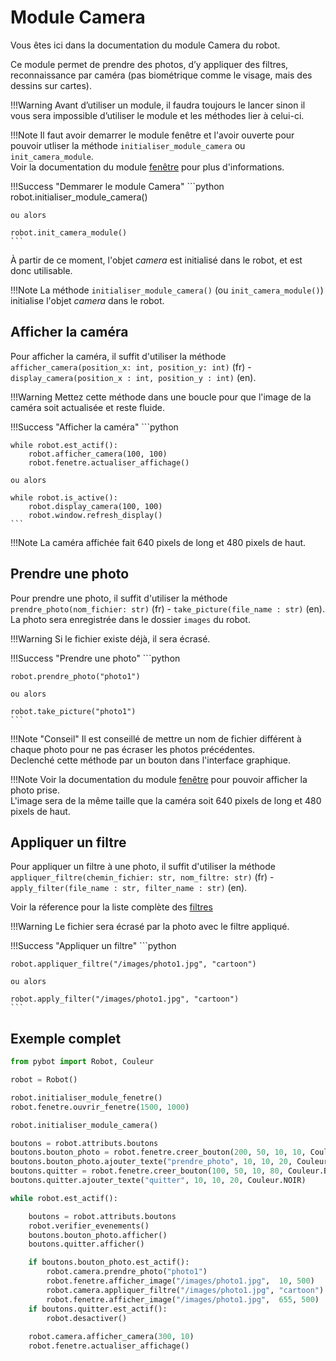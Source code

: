 # Module Camera

Vous êtes ici dans la documentation du module Camera du robot.

Ce module permet de prendre des photos, d’y appliquer des filtres, reconnaissance par caméra (pas biométrique comme le visage, mais des dessins sur cartes).

!!!Warning
    Avant d’utiliser un module, il faudra toujours le lancer sinon il vous sera impossible d’utiliser le module et les méthodes lier à celui-ci.

!!!Note
    Il faut avoir demarrer le module fenêtre et l'avoir ouverte pour pouvoir utliser la méthode `initialiser_module_camera` ou `init_camera_module`.  
    Voir la documentation du module [fenêtre](module_window.md) pour plus d'informations.

!!!Success "Demmarer le module Camera"
    ```python
    robot.initialiser_module_camera()

    ou alors

    robot.init_camera_module()
    ```

À partir de ce moment, l'objet *camera* est initialisé dans le robot, et est donc utilisable.

!!!Note
    La méthode `initialiser_module_camera()` (ou `init_camera_module()`) initialise l'objet *camera* dans le robot.

## Afficher la caméra

Pour afficher la caméra, il suffit d'utiliser la méthode `afficher_camera(position_x: int, position_y: int)` (fr) - `display_camera(position_x : int, position_y : int)` (en).

!!!Warning
    Mettez cette méthode dans une boucle pour que l'image de la caméra soit actualisée et reste fluide.

!!!Success "Afficher la caméra"
    ```python

    while robot.est_actif():
        robot.afficher_camera(100, 100)
        robot.fenetre.actualiser_affichage()

    ou alors

    while robot.is_active():
        robot.display_camera(100, 100)
        robot.window.refresh_display()
    ```

!!!Note
    La caméra affichée fait 640 pixels de long et 480 pixels de haut.

## Prendre une photo

Pour prendre une photo, il suffit d'utiliser la méthode `prendre_photo(nom_fichier: str)` (fr) - `take_picture(file_name : str)` (en).  
La photo sera enregistrée dans le dossier `images` du robot.

!!!Warning
    Si le fichier existe déjà, il sera écrasé.

!!!Success "Prendre une photo"
    ```python

    robot.prendre_photo("photo1")

    ou alors

    robot.take_picture("photo1")
    ```

!!!Note "Conseil"
    Il est conseillé de mettre un nom de fichier différent à chaque photo pour ne pas écraser les photos précédentes.  
    Declenché cette méthode par un bouton dans l'interface graphique.

!!!Note
    Voir la documentation du module [fenêtre](module_window.md#afficher-une-image) pour pouvoir afficher la photo prise.  
    L'image sera de la même taille que la caméra soit 640 pixels de long et 480 pixels de haut.

## Appliquer un filtre

Pour appliquer un filtre à une photo, il suffit d'utiliser la méthode `appliquer_filtre(chemin_fichier: str, nom_filtre: str)` (fr) - `apply_filter(file_name : str, filter_name : str)` (en).

Voir la réference pour la liste complète des [filtres](ref.md#les-filtres)

!!!Warning
    Le fichier sera écrasé par la photo avec le filtre appliqué.

!!!Success "Appliquer un filtre"
    ```python

    robot.appliquer_filtre("/images/photo1.jpg", "cartoon")

    ou alors

    robot.apply_filter("/images/photo1.jpg", "cartoon")
    ```

## Exemple complet

```python
from pybot import Robot, Couleur

robot = Robot()

robot.initialiser_module_fenetre()
robot.fenetre.ouvrir_fenetre(1500, 1000)

robot.initialiser_module_camera()

boutons = robot.attributs.boutons
boutons.bouton_photo = robot.fenetre.creer_bouton(200, 50, 10, 10, Couleur.BLANC)
boutons.bouton_photo.ajouter_texte("prendre_photo", 10, 10, 20, Couleur.NOIR)
boutons.quitter = robot.fenetre.creer_bouton(100, 50, 10, 80, Couleur.BLANC)
boutons.quitter.ajouter_texte("quitter", 10, 10, 20, Couleur.NOIR)

while robot.est_actif():

    boutons = robot.attributs.boutons
    robot.verifier_evenements()
    boutons.bouton_photo.afficher()
    boutons.quitter.afficher() 

    if boutons.bouton_photo.est_actif():
        robot.camera.prendre_photo("photo1")
        robot.fenetre.afficher_image("/images/photo1.jpg",  10, 500)
        robot.camera.appliquer_filtre("/images/photo1.jpg", "cartoon")
        robot.fenetre.afficher_image("/images/photo1.jpg",  655, 500)
    if boutons.quitter.est_actif():
        robot.desactiver()
    
    robot.camera.afficher_camera(300, 10)
    robot.fenetre.actualiser_affichage()
```
